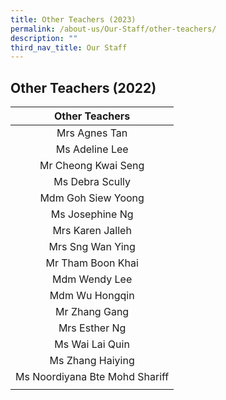 ```yaml
---
title: Other Teachers (2023)
permalink: /about-us/Our-Staff/other-teachers/
description: ""
third_nav_title: Our Staff
---
```


## Other Teachers (2022)

| **Other Teachers** |
|:---:|
| Mrs Agnes Tan |
| Ms Adeline Lee |
| Mr Cheong Kwai Seng |
| Ms Debra Scully |
| Mdm Goh Siew Yoong |
| Ms Josephine Ng |
| Mrs Karen Jalleh |
| Mrs Sng Wan Ying |
| Mr Tham Boon Khai |
| Mdm Wendy Lee |
| Mdm Wu Hongqin |
| Mr Zhang Gang |
| Mrs Esther Ng |
| Ms Wai Lai Quin |
| Ms Zhang Haiying |
| Ms Noordiyana Bte Mohd Shariff |
|  |
